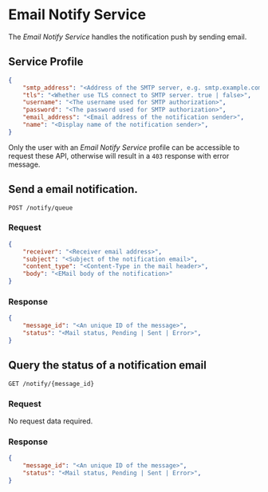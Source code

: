 # Email Notify Service

The *Email Notify Service* handles the notification push by sending email.

## Service Profile
```json
{
    "smtp_address": "<Address of the SMTP server, e.g. smtp.example.com:25>",
    "tls": "<Whether use TLS connect to SMTP server. true | false>",
    "username": "<The username used for SMTP authorization>",
    "password": "<The password used for SMTP authorization>",
    "email_address": "<Email address of the notification sender>",
    "name": "<Display name of the notification sender>",
}
```

Only the user with an *Email Notify Service* profile can be accessible to request these API, otherwise will result in a `403` response with error message.

## Send a email notification.
`POST /notify/queue`

### Request
```json
{
    "receiver": "<Receiver email address>",
    "subject": "<Subject of the notification email>",
    "content_type": "<Content-Type in the mail header>",
    "body": "<EMail body of the notification>"
}
```

### Response
```json
{
    "message_id": "<An unique ID of the message>",
    "status": "<Mail status, Pending | Sent | Error>",
}
```

## Query the status of a notification email
`GET /notify/{message_id}`

### Request
No request data required.

### Response
```json
{
    "message_id": "<An unique ID of the message>",
    "status": "<Mail status, Pending | Sent | Error>",
}
```